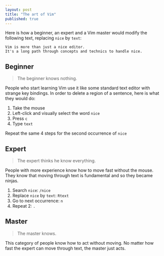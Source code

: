 ```yaml
---
layout: post
title: "The art of Vim"
published: true
---
```



Here is how a beginner, an expert and a Vim master would modify the following text, replacing `nice` by `text`:

    Vim is more than just a nice editor. 
    It's a long path through concepts and technics to handle nice. 


## Beginner

> The beginner knows nothing.

People who start learning Vim use it like some standard text editor with strange key bindings.
In order to delete a region of a sentence, here is what they would do:

1. Take the mouse
2. Left-click and visually select the word `nice`
3. Press `c` 
4. Type `text`

Repeat the same 4 steps for the second occurrence of `nice`


## Expert

> The expert thinks he know everything.

People with more experience know how to move fast without the mouse. They know
that moving through text is fundamental and so they became ninjas. 

1. Search `nice`: `/nice`
2. Replace `nice` by `text`: `Rtext`
3. Go to next occurrence: `n`
4. Repeat 2: `.`


## Master

> The master knows.

This category of people know how to act without moving. No matter how fast the
expert can move through text, the master just acts.


